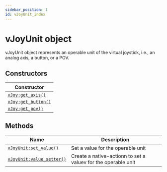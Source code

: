 ```yaml
---
sidebar_position: 1
id: vJoyUnit_index
---
```


# vJoyUnit object
vJoyUnit object represents an operable unit of the virtual joystick, i.e., an analog axis, a button, or a POV.

## Constructors
|Constructor|
|---|
|[`vJoy:get_axis()`](/libs/mapper/vJoy/vJoy-get_axis)
|[`vJoy:get_button()`](/libs/mapper/vJoy/vJoy-get_button)
|[`vJoy:get_pov()`](/libs/mapper/vJoy/vJoy-get_pov)

## Methods
|Name|Description|
|-|-|
|[```vJoyUnit:set_value()```](/libs/mapper/vJoyUnit/vJoyUnit-set_value)|Set a value for the operable unit|
|[```vJoyUnit:value_setter()```](/libs/mapper/vJoyUnit/vJoyUnit-value_setter)|Create a  native-actionn to set a valuev for the operable unit|
